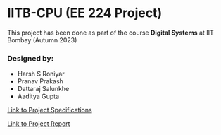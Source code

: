 # IITB-CPU (EE 224 Project)

This project has been done as part of the course **Digital Systems** at IIT Bombay (Autumn 2023)

### Designed by:
- Harsh S Roniyar
- Pranav Prakash
- Dattaraj Salunkhe
- Aaditya Gupta

[Link to Project Specifications]()

[Link to Project Report]()
